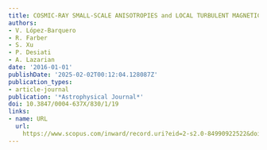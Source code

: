 ```yaml
---
title: COSMIC-RAY SMALL-SCALE ANISOTROPIES and LOCAL TURBULENT MAGNETIC FIELDS
authors:
- V. López-Barquero
- R. Farber
- S. Xu
- P. Desiati
- A. Lazarian
date: '2016-01-01'
publishDate: '2025-02-02T00:12:04.128087Z'
publication_types:
- article-journal
publication: '*Astrophysical Journal*'
doi: 10.3847/0004-637X/830/1/19
links:
- name: URL
  url: 
    https://www.scopus.com/inward/record.uri?eid=2-s2.0-84990922522&doi=10.3847%2f0004-637X%2f830%2f1%2f19&partnerID=40&md5=cf101a5bdec7d720ecacdb84c74de191
---
```

